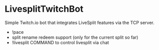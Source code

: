 # LivesplitTwitchBot

Simple Twitch.io bot that integrates LiveSplit features via the TCP server.

- !pace
- split rename redeem support (only for the current split so far)
- !livesplit COMMAND to control livesplit via chat

